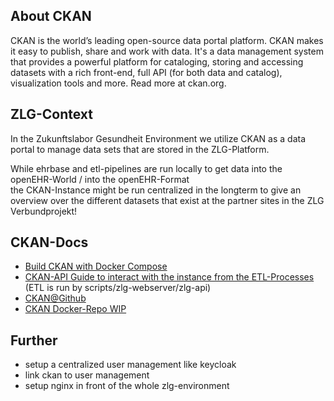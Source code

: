 ## About CKAN
CKAN is the world’s leading open-source data portal platform. CKAN makes it easy to publish, share and work with data. It's a data management system that provides a powerful platform for cataloging, storing and accessing datasets with a rich front-end, full API (for both data and catalog), visualization tools and more. Read more at ckan.org.

## ZLG-Context
In the Zukunftslabor Gesundheit Environment we utilize CKAN as a data portal to manage data sets that are stored in the ZLG-Platform.  

While ehrbase and etl-pipelines are run locally to get data into the openEHR-World / into the openEHR-Format  
the CKAN-Instance might be run centralized in the longterm to give an overview over the different datasets that exist at the partner sites in the ZLG Verbundprojekt!

## CKAN-Docs
- [Build CKAN with Docker Compose](https://docs.ckan.org/en/2.9/maintaining/installing/install-from-docker-compose.html)
- [CKAN-API Guide to interact with the instance from the ETL-Processes](https://docs.ckan.org/en/2.9/api/#uploading-a-new-version-of-a-resource-file)
(ETL is run by scripts/zlg-webserver/zlg-api)
- [CKAN@Github](https://github.com/ckan/ckan)
- [CKAN Docker-Repo WIP](https://github.com/ckan/ckan-docker)

## Further
- setup a centralized user management like keycloak
- link ckan to user management
- setup nginx in front of the whole zlg-environment
